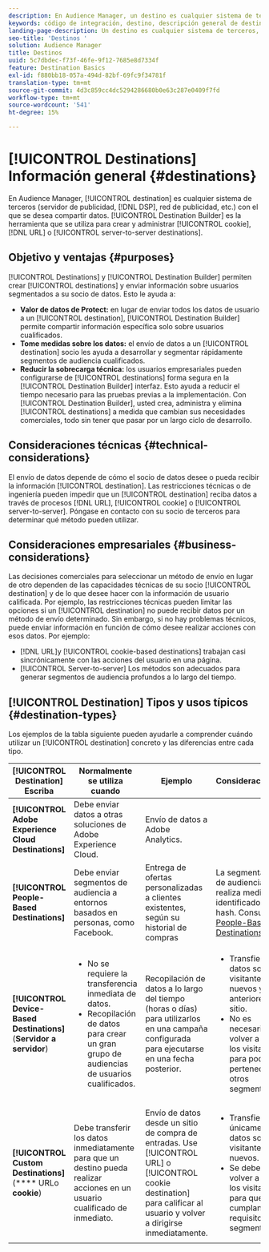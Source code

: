 ```yaml
---
description: En Audience Manager, un destino es cualquier sistema de terceros (servidor de publicidad, DSP, red de publicidad, etc.) con el que se desea compartir datos. El Generador de destinos es la herramienta que se utiliza para crear y administrar destinos de cookie, URL o servidor a servidor.
keywords: código de integración, destino, descripción general de destino, destino, destino, destino, destino, destino, destino, destino, destino, destino, destino, destino
landing-page-description: Un destino es cualquier sistema de terceros, como un servidor de anuncios o DSP, con el que se comparten datos. Utilice Destination Builder para crear y administrar destinos de servidor a servidor, direcciones URL o cookies.
seo-title: 'Destinos '
solution: Audience Manager
title: Destinos
uuid: 5c7dbdec-f73f-46fe-9f12-7685e8d7334f
feature: Destination Basics
exl-id: f880bb18-057a-494d-82bf-69fc9f34781f
translation-type: tm+mt
source-git-commit: 4d3c859cc4dc5294286680b0e63c287e0409f7fd
workflow-type: tm+mt
source-wordcount: '541'
ht-degree: 15%

---
```


# [!UICONTROL Destinations] Información general {#destinations}

En Audience Manager, [!UICONTROL destination] es cualquier sistema de terceros (servidor de publicidad, [!DNL DSP], red de publicidad, etc.) con el que se desea compartir datos. [!UICONTROL Destination Builder] es la herramienta que se utiliza para crear y administrar  [!UICONTROL cookie],  [!DNL URL] o  [!UICONTROL server-to-server destinations].

## Objetivo y ventajas {#purposes}

<!-- c_destinations.xml -->

[!UICONTROL Destinations] y  [!UICONTROL Destination Builder] permiten crear  [!UICONTROL destinations] y enviar información sobre usuarios segmentados a su socio de datos. Esto le ayuda a:

* **Valor de datos de Protect:** en lugar de enviar todos los datos de usuario a un  [!UICONTROL destination],  [!UICONTROL Destination Builder] permite compartir información específica solo sobre usuarios cualificados.
* **Tome medidas sobre los datos:** el envío de datos a un  [!UICONTROL destination] socio les ayuda a desarrollar y segmentar rápidamente segmentos de audiencia cualificados.
* **Reducir la sobrecarga técnica:** los usuarios empresariales pueden configurarse de  [!UICONTROL destinations] forma segura en la  [!UICONTROL Destination Builder] interfaz. Esto ayuda a reducir el tiempo necesario para las pruebas previas a la implementación. Con [!UICONTROL Destination Builder], usted crea, administra y elimina [!UICONTROL destinations] a medida que cambian sus necesidades comerciales, todo sin tener que pasar por un largo ciclo de desarrollo.

## Consideraciones técnicas {#technical-considerations}

<!-- destination-delivery-methods.xml -->

El envío de datos depende de cómo el socio de datos desee o pueda recibir la información [!UICONTROL destination]. Las restricciones técnicas o de ingeniería pueden impedir que un [!UICONTROL destination] reciba datos a través de procesos [!DNL URL], [!UICONTROL cookie] o [!UICONTROL server-to-server]. Póngase en contacto con su socio de terceros para determinar qué método pueden utilizar.

## Consideraciones empresariales {#business-considerations}

Las decisiones comerciales para seleccionar un método de envío en lugar de otro dependen de las capacidades técnicas de su socio [!UICONTROL destination] y de lo que desee hacer con la información de usuario calificada. Por ejemplo, las restricciones técnicas pueden limitar las opciones si un [!UICONTROL destination] no puede recibir datos por un método de envío determinado. Sin embargo, si no hay problemas técnicos, puede enviar información en función de cómo desee realizar acciones con esos datos. Por ejemplo:

* [!DNL URL]y  [!UICONTROL cookie-based destinations] trabajan casi sincrónicamente con las acciones del usuario en una página.
* [!UICONTROL Server-to-server] Los métodos son adecuados para generar segmentos de audiencia profundos a lo largo del tiempo.

## [!UICONTROL Destination] Tipos y usos típicos  {#destination-types}

Los ejemplos de la tabla siguiente pueden ayudarle a comprender cuándo utilizar un [!UICONTROL destination] concreto y las diferencias entre cada tipo.

| [!UICONTROL Destination] Escriba | Normalmente se utiliza cuando | Ejemplo | Consideraciones |
|--- |--- |--- |--- |
| **[!UICONTROL Adobe Experience Cloud Destinations]** | Debe enviar datos a otras soluciones de Adobe Experience Cloud. | Envío de datos a Adobe Analytics. |  |
| **[!UICONTROL People-Based Destinations]** | Debe enviar segmentos de audiencia a entornos basados en personas, como Facebook. | Entrega de ofertas personalizadas a clientes existentes, según su historial de compras | La segmentación de audiencias se realiza mediante identificadores hash. Consulte [People-Based Destinations](people-based-destinations-overview.md). |
| **[!UICONTROL Device-Based Destinations]** (**Servidor a servidor**) | <ul><li>No se requiere la transferencia inmediata de datos.</li><li>Recopilación de datos para crear un gran grupo de audiencias de usuarios cualificados.</li></ul> | Recopilación de datos a lo largo del tiempo (horas o días) para utilizarlos en una campaña configurada para ejecutarse en una fecha posterior. | <ul><li>Transfiere datos sobre visitantes nuevos y anteriores al sitio. </li><li>No es necesario volver a ver a los visitantes para poder pertenecer a otros segmentos.</li></ul> |
| **[!UICONTROL Custom Destinations]** (**** URLo  **cookie**) | Debe transferir los datos inmediatamente para que un destino pueda realizar acciones en un usuario cualificado de inmediato. | Envío de datos desde un sitio de compra de entradas. Use [!UICONTROL URL] o [!UICONTROL cookie destination] para calificar al usuario y volver a dirigirse inmediatamente. | <ul><li>Transfiere únicamente datos sobre visitantes nuevos. </li><li>Se debe volver a ver a los visitantes para que cumplan los requisitos del segmento.</li></ul> |
